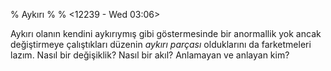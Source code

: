 % Aykırı
% 
% <12239 - Wed 03:06>

Aykırı olanın kendini aykırıymış gibi göstermesinde bir anormallik yok
ancak değiştirmeye çalıştıkları düzenin _aykırı parçası_ olduklarını
da farketmeleri lazım. Nasıl bir değişiklik? Nasıl bir akıl? Anlamayan
ve anlayan kim?
